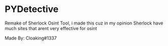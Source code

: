 # PYDetective
Remake of Sherlock Osint Tool, i made this cuz in my opinion Sherlock have much sites that arent very effective for osint


Made By: Cloaking#1337

